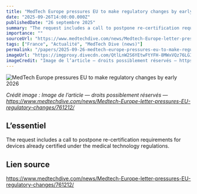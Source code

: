 ```yaml
---
title: "MedTech Europe pressures EU to make regulatory changes by early 2026"
date: "2025-09-26T14:00:00.000Z"
publishedDate: "26 septembre 2025"
summary: "The request includes a call to postpone re-certification requirements for devices already certified under the medical technology regulations."
importance: ""
sourceUrl: "https://www.medtechdive.com/news/Medtech-Europe-letter-pressures-EU-regulatory-changes/761212/"
tags: ["France", "Actualité", "MedTech Dive (news)"]
permalink: "/papers/2025-09-26-medtech-europe-pressures-eu-to-make-regulatory-changes-by-early-2026"
imageUrl: "https://imgproxy.divecdn.com/QtlLnW2S6YEtwFtYFH-8MWxVQz76LGIMUBTjvy1zuUo/g:ce/rs:fit:770:435/Z3M6Ly9kaXZlc2l0ZS1zdG9yYWdlL2RpdmVpbWFnZS9HZXR0eUltYWdlcy0yMTYyMjIyMzYzXzEuanBn.webp"
imageCredit: "Image de l’article — droits possiblement réservés — https://www.medtechdive.com/news/Medtech-Europe-letter-pressures-EU-regulatory-changes/761212/"
---
```


![MedTech Europe pressures EU to make regulatory changes by early 2026](https://imgproxy.divecdn.com/QtlLnW2S6YEtwFtYFH-8MWxVQz76LGIMUBTjvy1zuUo/g:ce/rs:fit:770:435/Z3M6Ly9kaXZlc2l0ZS1zdG9yYWdlL2RpdmVpbWFnZS9HZXR0eUltYWdlcy0yMTYyMjIyMzYzXzEuanBn.webp)

*Crédit image : Image de l’article — droits possiblement réservés — https://www.medtechdive.com/news/Medtech-Europe-letter-pressures-EU-regulatory-changes/761212/*

## L’essentiel

The request includes a call to postpone re-certification requirements for devices already certified under the medical technology regulations.

## Lien source

https://www.medtechdive.com/news/Medtech-Europe-letter-pressures-EU-regulatory-changes/761212/
